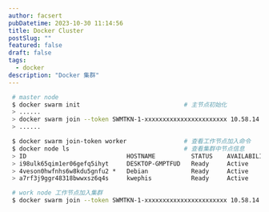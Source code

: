 ```yaml
---
author: facsert
pubDatetime: 2023-10-30 11:14:56
title: Docker Cluster
postSlug: ""
featured: false
draft: false
tags:
  - docker
description: "Docker 集群"
---
```


<!--
 * @Author       : facsert
 * @Date         : 2023-10-30 11:14:56
 * @LastEditTime : 2023-11-06 09:49:51
 * @Description  : edit description
-->

```bash
 # master node
 $ docker swarm init                             # 主节点初始化
 > ......
 > docker swarm join --token SWMTKN-1-xxxxxxxxxxxxxxxxxxxxxxx 10.58.14.96:2377
 > ......

 $ docker swarm join-token worker                # 查看工作节点加入命令
 $ docker node ls                                # 查看集群中节点信息
 > ID                            HOSTNAME          STATUS    AVAILABILITY   MANAGER STATUS   ENGINE VERSION
 > i98ulk65qim1er06gefq5ihyt     DESKTOP-GMPTFUD   Ready     Active                          24.0.6
 > 4veson0hwfnhs6w8kdu5gnfu2 *   Debian            Ready     Active         Leader           24.0.5
 > a7rf3j9ggr48318bwwxsz6q4s     kwephis           Ready     Active                          24.0.7

 # work node 工作节点加入集群
 $ docker swarm join --token SWMTKN-1-xxxxxxxxxxxxxxxxxxxxxxx 10.58.14.96:2377
```
